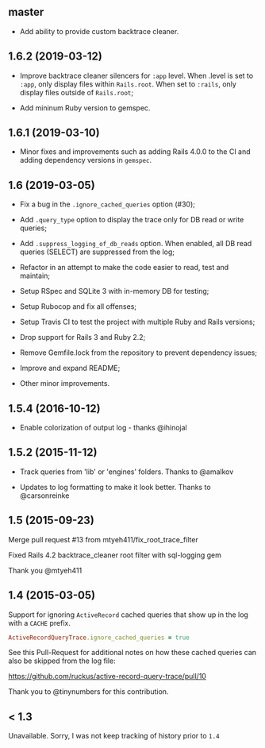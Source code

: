 ## master

* Add ability to provide custom backtrace cleaner.

## 1.6.2 (2019-03-12)

* Improve backtrace cleaner silencers for `:app` level. When .level is set to
`:app`, only display files within `Rails.root`. When set to `:rails`, only
display files outside of `Rails.root`;

* Add mininum Ruby version to gemspec.

## 1.6.1 (2019-03-10)

* Minor fixes and improvements such as adding Rails 4.0.0 to the CI and adding
dependency versions in `gemspec`.

## 1.6 (2019-03-05)

* Fix a bug in the `.ignore_cached_queries` option (#30);

* Add `.query_type` option to display the trace only for DB read or write queries;

* Add `.suppress_logging_of_db_reads` option. When enabled, all DB read queries 
(SELECT) are suppressed from the log;

* Refactor in an attempt to make the code easier to read, test and maintain;

* Setup RSpec and SQLite 3 with in-memory DB for testing;

* Setup Rubocop and fix all offenses;

* Setup Travis CI to test the project with multiple Ruby and Rails versions;

* Drop support for Rails 3 and Ruby 2.2;

* Remove Gemfile.lock from the repository to prevent dependency issues;

* Improve and expand README;

* Other minor improvements.

## 1.5.4 (2016-10-12)

* Enable colorization of output log - thanks @ihinojal

## 1.5.2 (2015-11-12)

* Track queries from 'lib' or 'engines' folders. Thanks to @amalkov

* Updates to log formatting to make it look better. Thanks to @carsonreinke

## 1.5 (2015-09-23)

Merge pull request #13 from mtyeh411/fix_root_trace_filter

Fixed Rails 4.2 backtrace_cleaner root filter with sql-logging gem

Thank you @mtyeh411

## 1.4 (2015-03-05)

Support for ignoring `ActiveRecord` cached queries that show up in the log with a `CACHE` prefix.

```ruby
ActiveRecordQueryTrace.ignore_cached_queries = true
```

See this Pull-Request for additional notes on how these cached queries can also be skipped from the log file:

https://github.com/ruckus/active-record-query-trace/pull/10

Thank you to @tinynumbers for this contribution.

## < 1.3

Unavailable. Sorry, I was not keep tracking of history prior to `1.4`
